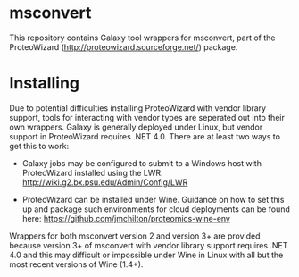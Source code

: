 # msconvert

This repository contains Galaxy tool wrappers for msconvert, part of
the ProteoWizard (http://proteowizard.sourceforge.net/) package.

# Installing

Due to potential difficulties installing ProteoWizard with vendor
library support, tools for interacting with vendor types are seperated
out into their own wrappers. Galaxy is generally deployed under Linux,
but vendor support in ProteoWizard requires .NET 4.0. There are at
least two ways to get this to work:

  * Galaxy jobs may be configured to submit to a Windows host with
    ProteoWizard installed using the
    LWR. http://wiki.g2.bx.psu.edu/Admin/Config/LWR

  * ProteoWizard can be installed under Wine. Guidance on how to set
    this up and package such environments for cloud deployments can be
    found here: https://github.com/jmchilton/proteomics-wine-env

Wrappers for both msconvert version 2 and version 3+ are provided
because version 3+ of msconvert with vendor library support requires
.NET 4.0 and this may difficult or impossible under Wine in Linux with
all but the most recent versions of Wine (1.4+).
